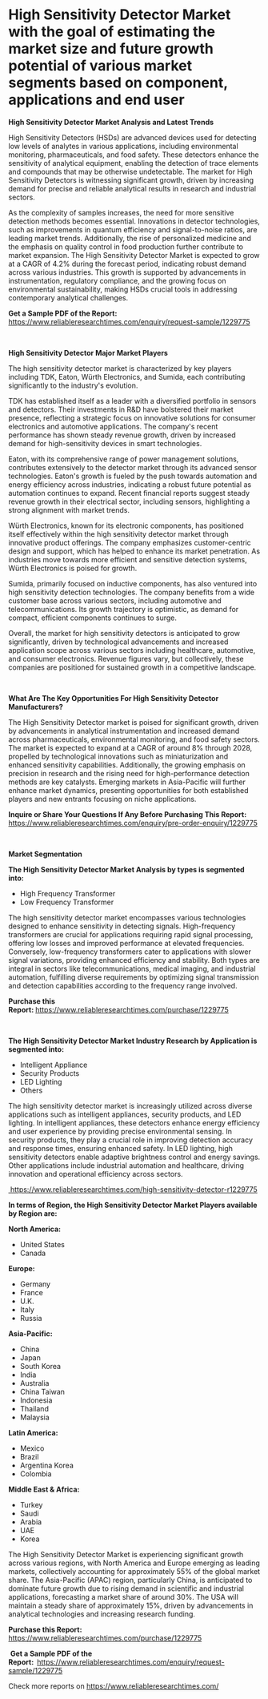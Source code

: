 <p><h1>High Sensitivity Detector Market with the goal of estimating the market size and future growth potential of various market segments based on component, applications and end user</h1></p><p><strong>High Sensitivity Detector Market Analysis and Latest Trends</strong></p>
<p><p>High Sensitivity Detectors (HSDs) are advanced devices used for detecting low levels of analytes in various applications, including environmental monitoring, pharmaceuticals, and food safety. These detectors enhance the sensitivity of analytical equipment, enabling the detection of trace elements and compounds that may be otherwise undetectable. The market for High Sensitivity Detectors is witnessing significant growth, driven by increasing demand for precise and reliable analytical results in research and industrial sectors. </p><p>As the complexity of samples increases, the need for more sensitive detection methods becomes essential. Innovations in detector technologies, such as improvements in quantum efficiency and signal-to-noise ratios, are leading market trends. Additionally, the rise of personalized medicine and the emphasis on quality control in food production further contribute to market expansion. The High Sensitivity Detector Market is expected to grow at a CAGR of 4.2% during the forecast period, indicating robust demand across various industries. This growth is supported by advancements in instrumentation, regulatory compliance, and the growing focus on environmental sustainability, making HSDs crucial tools in addressing contemporary analytical challenges.</p></p>
<p><strong>Get a Sample PDF of the Report:&nbsp;</strong> <a href="https://www.reliableresearchtimes.com/enquiry/request-sample/1229775?utm_campaign=3532&utm_medium=2&utm_source=Github&utm_content=ia&utm_term=12042025&utm_id=high-sensitivity-detector">https://www.reliableresearchtimes.com/enquiry/request-sample/1229775</a></p>
<p>&nbsp;</p>
<p><strong>High Sensitivity Detector Major Market Players</strong></p>
<p><p>The high sensitivity detector market is characterized by key players including TDK, Eaton, Würth Electronics, and Sumida, each contributing significantly to the industry's evolution. </p><p>TDK has established itself as a leader with a diversified portfolio in sensors and detectors. Their investments in R&D have bolstered their market presence, reflecting a strategic focus on innovative solutions for consumer electronics and automotive applications. The company's recent performance has shown steady revenue growth, driven by increased demand for high-sensitivity devices in smart technologies. </p><p>Eaton, with its comprehensive range of power management solutions, contributes extensively to the detector market through its advanced sensor technologies. Eaton's growth is fueled by the push towards automation and energy efficiency across industries, indicating a robust future potential as automation continues to expand. Recent financial reports suggest steady revenue growth in their electrical sector, including sensors, highlighting a strong alignment with market trends.</p><p>Würth Electronics, known for its electronic components, has positioned itself effectively within the high sensitivity detector market through innovative product offerings. The company emphasizes customer-centric design and support, which has helped to enhance its market penetration. As industries move towards more efficient and sensitive detection systems, Würth Electronics is poised for growth.</p><p>Sumida, primarily focused on inductive components, has also ventured into high sensitivity detection technologies. The company benefits from a wide customer base across various sectors, including automotive and telecommunications. Its growth trajectory is optimistic, as demand for compact, efficient components continues to surge.</p><p>Overall, the market for high sensitivity detectors is anticipated to grow significantly, driven by technological advancements and increased application scope across various sectors including healthcare, automotive, and consumer electronics. Revenue figures vary, but collectively, these companies are positioned for sustained growth in a competitive landscape.</p></p>
<p>&nbsp;</p>
<p><strong>What Are The Key Opportunities For High Sensitivity Detector Manufacturers?</strong></p>
<p><p>The High Sensitivity Detector market is poised for significant growth, driven by advancements in analytical instrumentation and increased demand across pharmaceuticals, environmental monitoring, and food safety sectors. The market is expected to expand at a CAGR of around 8% through 2028, propelled by technological innovations such as miniaturization and enhanced sensitivity capabilities. Additionally, the growing emphasis on precision in research and the rising need for high-performance detection methods are key catalysts. Emerging markets in Asia-Pacific will further enhance market dynamics, presenting opportunities for both established players and new entrants focusing on niche applications.</p></p>
<p><strong>Inquire or Share Your Questions If Any Before Purchasing This Report:</strong> <a href="https://www.reliableresearchtimes.com/enquiry/pre-order-enquiry/1229775?utm_campaign=3532&utm_medium=2&utm_source=Github&utm_content=ia&utm_term=12042025&utm_id=high-sensitivity-detector">https://www.reliableresearchtimes.com/enquiry/pre-order-enquiry/1229775</a></p>
<p>&nbsp;</p>
<p><strong>Market Segmentation</strong></p>
<p><strong>The High Sensitivity Detector Market Analysis by types is segmented into:</strong></p>
<p><ul><li>High Frequency Transformer</li><li>Low Frequency Transformer</li></ul></p>
<p><p>The high sensitivity detector market encompasses various technologies designed to enhance sensitivity in detecting signals. High-frequency transformers are crucial for applications requiring rapid signal processing, offering low losses and improved performance at elevated frequencies. Conversely, low-frequency transformers cater to applications with slower signal variations, providing enhanced efficiency and stability. Both types are integral in sectors like telecommunications, medical imaging, and industrial automation, fulfilling diverse requirements by optimizing signal transmission and detection capabilities according to the frequency range involved.</p></p>
<p><strong>Purchase this Report:&nbsp;</strong><a href="https://www.reliableresearchtimes.com/purchase/1229775?utm_campaign=3532&utm_medium=2&utm_source=Github&utm_content=ia&utm_term=12042025&utm_id=high-sensitivity-detector">https://www.reliableresearchtimes.com/purchase/1229775</a></p>
<p>&nbsp;</p>
<p><strong>The High Sensitivity Detector Market Industry Research by Application is segmented into:</strong></p>
<p><ul><li>Intelligent Appliance</li><li>Security Products</li><li>LED Lighting</li><li>Others</li></ul></p>
<p><p>The high sensitivity detector market is increasingly utilized across diverse applications such as intelligent appliances, security products, and LED lighting. In intelligent appliances, these detectors enhance energy efficiency and user experience by providing precise environmental sensing. In security products, they play a crucial role in improving detection accuracy and response times, ensuring enhanced safety. In LED lighting, high sensitivity detectors enable adaptive brightness control and energy savings. Other applications include industrial automation and healthcare, driving innovation and operational efficiency across sectors.</p></p>
<p><a href="https://www.reliableresearchtimes.com/high-sensitivity-detector-r1229775?utm_campaign=3532&utm_medium=2&utm_source=Github&utm_content=ia&utm_term=12042025&utm_id=high-sensitivity-detector">&nbsp;https://www.reliableresearchtimes.com/high-sensitivity-detector-r1229775</a></p>
<p><strong>In terms of Region, the High Sensitivity Detector Market Players available by Region are:</strong></p>
<p>
    <p> <strong> North America: </strong>
        <ul>
            <li>United States</li>
            <li>Canada</li>
        </ul>
        </p> 
    <p> <strong> Europe: </strong>
        <ul>
            <li>Germany</li>
            <li>France</li>
            <li>U.K.</li>
            <li>Italy</li>
            <li>Russia</li>
        </ul>
        </p> 
    <p> <strong> Asia-Pacific: </strong>
        <ul>
            <li>China</li>
            <li>Japan</li>
            <li>South Korea</li>
            <li>India</li>
            <li>Australia</li>
            <li>China Taiwan</li>
            <li>Indonesia</li>
            <li>Thailand</li>
            <li>Malaysia</li>
        </ul>
        </p> 
    <p> <strong> Latin America: </strong>
        <ul>
            <li>Mexico</li>
            <li>Brazil</li>
            <li>Argentina Korea</li>
            <li>Colombia</li>
        </ul>
        </p> 
    <p> <strong> Middle East & Africa: </strong>
        <ul>
            <li>Turkey</li>
            <li>Saudi</li>
            <li>Arabia</li>
            <li>UAE</li>
            <li>Korea</li>
        </ul>
    </p>
    </p>
<p><p>The High Sensitivity Detector Market is experiencing significant growth across various regions, with North America and Europe emerging as leading markets, collectively accounting for approximately 55% of the global market share. The Asia-Pacific (APAC) region, particularly China, is anticipated to dominate future growth due to rising demand in scientific and industrial applications, forecasting a market share of around 30%. The USA will maintain a steady share of approximately 15%, driven by advancements in analytical technologies and increasing research funding.</p></p>
<p><strong>Purchase this Report: </strong><a href="https://www.reliableresearchtimes.com/purchase/1229775?utm_campaign=3532&utm_medium=2&utm_source=Github&utm_content=ia&utm_term=12042025&utm_id=high-sensitivity-detector">https://www.reliableresearchtimes.com/purchase/1229775</a></p>
<p>&nbsp;<strong>Get a Sample PDF of the Report:&nbsp;&nbsp;</strong><a href="https://www.reliableresearchtimes.com/enquiry/request-sample/1229775?utm_campaign=3532&utm_medium=2&utm_source=Github&utm_content=ia&utm_term=12042025&utm_id=high-sensitivity-detector">https://www.reliableresearchtimes.com/enquiry/request-sample/1229775</a></p>
<p><strong></strong></p>
<p>Check more reports on <a href="https://www.reliableresearchtimes.com/?utm_campaign=3532&utm_medium=2&utm_source=Github&utm_content=ia&utm_term=12042025&utm_id=high-sensitivity-detector">https://www.reliableresearchtimes.com/</a></p>